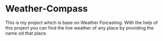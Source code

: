 # Weather-Compass
This is my project which is base on Weather Forcasting. With the help of this project you can find the live weather of any place by providing the name od that place.
